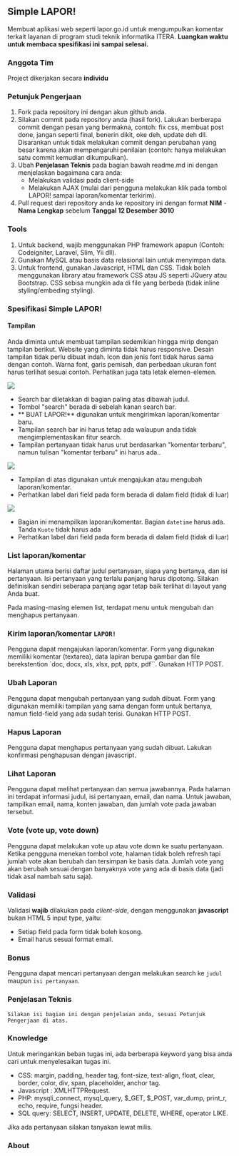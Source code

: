 ## Simple LAPOR!
Membuat aplikasi web seperti lapor.go.id untuk mengumpulkan komentar terkait layanan
di program studi teknik informatika ITERA.
**Luangkan waktu untuk membaca spesifikasi ini sampai selesai.**

### Anggota Tim
Project dikerjakan secara **individu**

### Petunjuk Pengerjaan
1. Fork pada repository ini dengan akun github anda.
2. Silakan commit pada repository anda (hasil fork). Lakukan berberapa commit dengan pesan yang bermakna,
contoh: fix css, membuat post done, jangan seperti final, benerin dikit, oke deh, update deh dll. 
Disarankan untuk tidak melakukan commit dengan perubahan yang besar karena akan mempengaruhi 
penilaian (contoh: hanya melakukan satu commit kemudian dikumpulkan).
3. Ubah **Penjelasan Teknis** pada bagian bawah readme.md ini dengan menjelaskan bagaimana cara anda:
   - Melakukan validasi pada client-side
   - Melakukan AJAX (mulai dari pengguna melakukan klik pada tombol LAPOR! sampai laporan/komentar terkirim).
4. Pull request dari repository anda ke repository ini dengan 
format **NIM** - **Nama Lengkap** sebelum **Tanggal 12 Desember 3010**

### Tools
1. Untuk backend, wajib menggunakan PHP framework apapun (Contoh: Codeigniter, Laravel, Slim, Yii dll).
2. Gunakan MySQL atau basis data relasional lain untuk menyimpan data.
3. Untuk frontend, gunakan Javascript, HTML dan CSS. Tidak boleh menggunakan library atau framework CSS atau JS seperti 
JQuery atau Bootstrap. CSS sebisa mungkin ada di file yang berbeda (tidak inline styling/embeding styling).

### Spesifikasi Simple LAPOR!
#### Tampilan
Anda diminta untuk membuat tampilan sedemikian hingga mirip dengan tampilan berikut. Website yang diminta tidak harus 
responsive. Desain tampilan tidak perlu dibuat indah. Icon dan jenis font tidak harus sama dengan contoh. Warna font, 
garis pemisah, dan perbedaan ukuran font harus terlihat sesuai contoh. Perhatikan juga tata letak elemen-elemen.

![](tampilan/list.jpg)
- Search bar diletakkan di bagian paling atas dibawah judul.
- Tombol "search" berada di sebelah kanan search bar.
- ** BUAT LAPOR!** digunakan untuk mengirimkan laporan/komentar baru.
- Tampilan search bar ini harus tetap ada walaupun anda tidak mengimplementasikan fitur search.
- Tampilan pertanyaan tidak harus urut berdasarkan "komentar terbaru", namun tulisan "komentar terbaru" ini harus ada..

![](tampilan/create.jpg)
- Tampilan di atas digunakan untuk mengajukan atau mengubah laporan/komentar.
- Perhatikan label dari field pada form berada di dalam field (tidak di luar)

![](tampilan/detail.jpg)
- Bagian ini menampilkan laporan/komentar. Bagian `datetime` harus ada. Tanda `Kuote` tidak harus ada
- Perhatikan label dari field pada form berada di dalam field (tidak di luar)

### List laporan/komentar
Halaman utama berisi daftar judul pertanyaan, siapa yang bertanya, dan isi pertanyaan. Isi pertanyaan yang terlalu 
panjang harus dipotong. Silakan definisikan sendiri seberapa panjang agar tetap baik terlihat di layout yang Anda buat.

Pada masing-masing elemen list, terdapat menu untuk mengubah dan menghapus pertanyaan.

### Kirim laporan/komentar `LAPOR!`
Pengguna dapat mengajukan laporan/komentar. Form yang digunakan memiliki komentar (textarea), data lapiran berupa gambar 
dan file berekstention `doc, docx, xls, xlsx, ppt, pptx, pdf``. Gunakan HTTP POST.

### Ubah Laporan
Pengguna dapat mengubah pertanyaan yang sudah dibuat. Form yang digunakan memiliki tampilan yang sama dengan 
form untuk bertanya, namun field-field yang ada sudah terisi. Gunakan HTTP POST.

### Hapus Laporan
Pengguna dapat menghapus pertanyaan yang sudah dibuat. Lakukan konfirmasi penghapusan dengan javascript.

### Lihat Laporan

Pengguna dapat melihat pertanyaan dan semua jawabannya. Pada halaman ini terdapat informasi judul, isi pertanyaan, 
email, dan nama. Untuk jawaban, tampilkan email, nama, konten jawaban, dan jumlah vote pada jawaban tersebut.

### Vote (vote up, vote down)
Pengguna dapat melakukan vote up atau vote down ke suatu pertanyaan. Ketika pengguna menekan tombol vote, 
halaman tidak boleh refresh tapi jumlah vote akan berubah dan tersimpan ke basis data. Jumlah vote yang akan berubah 
sesuai dengan banyaknya vote yang ada di basis data (jadi tidak asal nambah satu saja). 


### Validasi

Validasi **wajib** dilakukan pada *client-side*, dengan menggunakan **javascript** bukan HTML 5 input type, yaitu:
- Setiap field pada form tidak boleh kosong.
- Email harus sesuai format email.

### Bonus

Pengguna dapat mencari pertanyaan dengan melakukan search ke `judul` maupun `isi pertanyaan`.

### Penjelasan Teknis

`Silakan isi bagian ini dengan penjelasan anda, sesuai Petunjuk Pengerjaan di atas.`

### Knowledge

Untuk meringankan beban tugas ini, ada berberapa keyword yang bisa anda cari untuk menyelesaikan tugas ini.
- CSS: margin, padding, header tag, font-size, text-align, float, clear, border, color, div, span, placeholder, 
anchor tag.
- Javascript : XMLHTTPRequest.
- PHP: mysqli_connect, mysql_query, $_GET, $_POST, var_dump, print_r, echo, require, fungsi header.
- SQL query: SELECT, INSERT, UPDATE, DELETE, WHERE, operator LIKE.

Jika ada pertanyaan silakan tanyakan lewat milis.

### About
